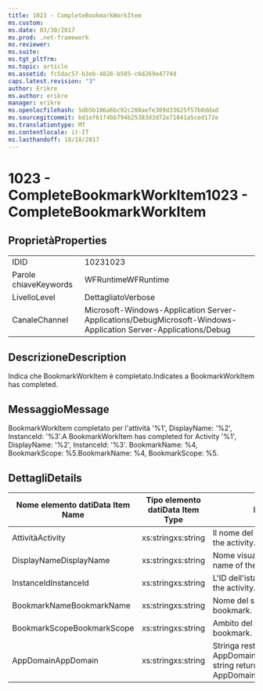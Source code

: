 ```yaml
---
title: 1023 - CompleteBookmarkWorkItem
ms.custom: 
ms.date: 03/30/2017
ms.prod: .net-framework
ms.reviewer: 
ms.suite: 
ms.tgt_pltfrm: 
ms.topic: article
ms.assetid: fc5dac57-b3eb-4826-b505-c6d269e4774d
caps.latest.revision: "3"
author: Erikre
ms.author: erikre
manager: erikre
ms.openlocfilehash: 5db5b106a6bc92c288aefe309d33625f57b0ddad
ms.sourcegitcommit: bd1ef61f4bb794b25383d3d72e71041a5ced172e
ms.translationtype: MT
ms.contentlocale: it-IT
ms.lasthandoff: 10/18/2017
---
```

# <a name="1023---completebookmarkworkitem"></a><span data-ttu-id="d28c4-102">1023 - CompleteBookmarkWorkItem</span><span class="sxs-lookup"><span data-stu-id="d28c4-102">1023 - CompleteBookmarkWorkItem</span></span>
## <a name="properties"></a><span data-ttu-id="d28c4-103">Proprietà</span><span class="sxs-lookup"><span data-stu-id="d28c4-103">Properties</span></span>  
  
|||  
|-|-|  
|<span data-ttu-id="d28c4-104">ID</span><span class="sxs-lookup"><span data-stu-id="d28c4-104">ID</span></span>|<span data-ttu-id="d28c4-105">1023</span><span class="sxs-lookup"><span data-stu-id="d28c4-105">1023</span></span>|  
|<span data-ttu-id="d28c4-106">Parole chiave</span><span class="sxs-lookup"><span data-stu-id="d28c4-106">Keywords</span></span>|<span data-ttu-id="d28c4-107">WFRuntime</span><span class="sxs-lookup"><span data-stu-id="d28c4-107">WFRuntime</span></span>|  
|<span data-ttu-id="d28c4-108">Livello</span><span class="sxs-lookup"><span data-stu-id="d28c4-108">Level</span></span>|<span data-ttu-id="d28c4-109">Dettagliato</span><span class="sxs-lookup"><span data-stu-id="d28c4-109">Verbose</span></span>|  
|<span data-ttu-id="d28c4-110">Canale</span><span class="sxs-lookup"><span data-stu-id="d28c4-110">Channel</span></span>|<span data-ttu-id="d28c4-111">Microsoft-Windows-Application Server-Applications/Debug</span><span class="sxs-lookup"><span data-stu-id="d28c4-111">Microsoft-Windows-Application Server-Applications/Debug</span></span>|  
  
## <a name="description"></a><span data-ttu-id="d28c4-112">Descrizione</span><span class="sxs-lookup"><span data-stu-id="d28c4-112">Description</span></span>  
 <span data-ttu-id="d28c4-113">Indica che BookmarkWorkItem è completato.</span><span class="sxs-lookup"><span data-stu-id="d28c4-113">Indicates a BookmarkWorkItem has completed.</span></span>  
  
## <a name="message"></a><span data-ttu-id="d28c4-114">Messaggio</span><span class="sxs-lookup"><span data-stu-id="d28c4-114">Message</span></span>  
 <span data-ttu-id="d28c4-115">BookmarkWorkItem completato per l'attività '%1', DisplayName: '%2', InstanceId: '%3'.</span><span class="sxs-lookup"><span data-stu-id="d28c4-115">A BookmarkWorkItem has completed for Activity '%1', DisplayName: '%2', InstanceId: '%3'.</span></span> <span data-ttu-id="d28c4-116">BookmarkName: %4, BookmarkScope: %5.</span><span class="sxs-lookup"><span data-stu-id="d28c4-116">BookmarkName: %4, BookmarkScope: %5.</span></span>  
  
## <a name="details"></a><span data-ttu-id="d28c4-117">Dettagli</span><span class="sxs-lookup"><span data-stu-id="d28c4-117">Details</span></span>  
  
|<span data-ttu-id="d28c4-118">Nome elemento dati</span><span class="sxs-lookup"><span data-stu-id="d28c4-118">Data Item Name</span></span>|<span data-ttu-id="d28c4-119">Tipo elemento dati</span><span class="sxs-lookup"><span data-stu-id="d28c4-119">Data Item Type</span></span>|<span data-ttu-id="d28c4-120">Descrizione</span><span class="sxs-lookup"><span data-stu-id="d28c4-120">Description</span></span>|  
|--------------------|--------------------|-----------------|  
|<span data-ttu-id="d28c4-121">Attività</span><span class="sxs-lookup"><span data-stu-id="d28c4-121">Activity</span></span>|<span data-ttu-id="d28c4-122">xs:string</span><span class="sxs-lookup"><span data-stu-id="d28c4-122">xs:string</span></span>|<span data-ttu-id="d28c4-123">Il nome del tipo di attività.</span><span class="sxs-lookup"><span data-stu-id="d28c4-123">The type name of the activity.</span></span>|  
|<span data-ttu-id="d28c4-124">DisplayName</span><span class="sxs-lookup"><span data-stu-id="d28c4-124">DisplayName</span></span>|<span data-ttu-id="d28c4-125">xs:string</span><span class="sxs-lookup"><span data-stu-id="d28c4-125">xs:string</span></span>|<span data-ttu-id="d28c4-126">Nome visualizzato dell'attività.</span><span class="sxs-lookup"><span data-stu-id="d28c4-126">The display name of the activity.</span></span>|  
|<span data-ttu-id="d28c4-127">InstanceId</span><span class="sxs-lookup"><span data-stu-id="d28c4-127">InstanceId</span></span>|<span data-ttu-id="d28c4-128">xs:string</span><span class="sxs-lookup"><span data-stu-id="d28c4-128">xs:string</span></span>|<span data-ttu-id="d28c4-129">L'ID dell'istanza dell'attività.</span><span class="sxs-lookup"><span data-stu-id="d28c4-129">The instance id of the activity.</span></span>|  
|<span data-ttu-id="d28c4-130">BookmarkName</span><span class="sxs-lookup"><span data-stu-id="d28c4-130">BookmarkName</span></span>|<span data-ttu-id="d28c4-131">xs:string</span><span class="sxs-lookup"><span data-stu-id="d28c4-131">xs:string</span></span>|<span data-ttu-id="d28c4-132">Nome del segnalibro.</span><span class="sxs-lookup"><span data-stu-id="d28c4-132">The name of the bookmark.</span></span>|  
|<span data-ttu-id="d28c4-133">BookmarkScope</span><span class="sxs-lookup"><span data-stu-id="d28c4-133">BookmarkScope</span></span>|<span data-ttu-id="d28c4-134">xs:string</span><span class="sxs-lookup"><span data-stu-id="d28c4-134">xs:string</span></span>|<span data-ttu-id="d28c4-135">Ambito del segnalibro.</span><span class="sxs-lookup"><span data-stu-id="d28c4-135">The scope of the bookmark.</span></span>|  
|<span data-ttu-id="d28c4-136">AppDomain</span><span class="sxs-lookup"><span data-stu-id="d28c4-136">AppDomain</span></span>|<span data-ttu-id="d28c4-137">xs:string</span><span class="sxs-lookup"><span data-stu-id="d28c4-137">xs:string</span></span>|<span data-ttu-id="d28c4-138">Stringa restituita da AppDomain.CurrentDomain.FriendlyName.</span><span class="sxs-lookup"><span data-stu-id="d28c4-138">The string returned by AppDomain.CurrentDomain.FriendlyName.</span></span>|

